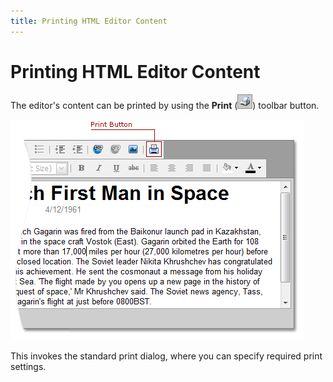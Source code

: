 ```yaml
---
title: Printing HTML Editor Content
---
```

# Printing HTML Editor Content
The editor's content can be printed by using the **Print** (![ASPxHtmlEditor-Buttons-Printing](../../../images/Img8901.png)) toolbar button.

![ASPxHtmlEditor-Printig](../../../images/Img8902.png)

This invokes the standard print dialog, where you can specify required print settings.